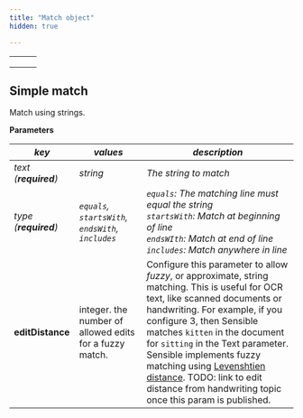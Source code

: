 ```yaml
---
title: "Match object"
hidden: true

---
```





|      |      |      |
| ---- | ---- | ---- |
|      |      |      |
|      |      |      |
|      |      |      |



Simple match
-------

Match using strings.  

**Parameters**

| *key*                  | *values*                                                | *description*                                                |
| ---------------------- | ------------------------------------------------------- | ------------------------------------------------------------ |
| *text  (**required**)* | *string*                                                | *The string to match*                                        |
| *type (**required**)*  | *`equals`, `startsWith`, `endsWith`, `includes`*        | *`equals`: The matching line must equal the string<br/>`startsWith`: Match at beginning of line<br/>`endsWIth`: Match at end of line<br/>`includes`: Match anywhere in line* |
| **editDistance**       | integer. the number of allowed edits for a fuzzy match. | Configure this parameter to allow *fuzzy*, or approximate, string matching. This is useful for OCR text, like scanned documents or handwriting. For example, if you configure 3, then Sensible matches `kitten` in the document for `sitting` in the Text parameter.  Sensible implements fuzzy matching using [Levenshtien distance](https://en.wikipedia.org/wiki/Levenshtein_distance). TODO: link to edit distance from handwriting topic once this param is published. |







